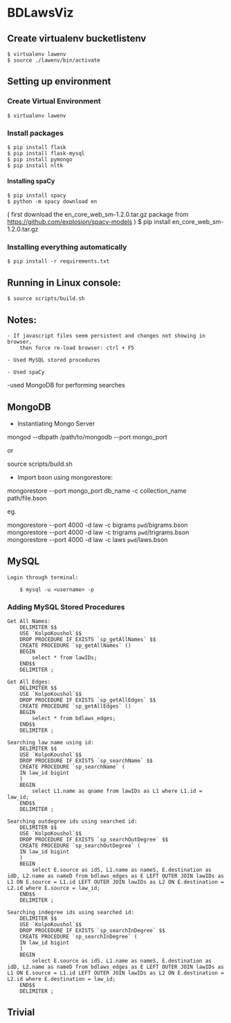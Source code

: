 # BDLawsViz

## Create virtualenv bucketlistenv

	$ virtualenv lawenv
	$ source ./lawenv/bin/activate


## Setting up environment

### Create Virtual Environment

    $ virtualenv lawenv

### Install packages

    $ pip install flask
    $ pip install flask-mysql
    $ pip install pymongo
    $ pip install nltk

#### Installing spaCy

    $ pip install spacy
    $ python -m spacy download en
( first download the en_core_web_sm-1.2.0.tar.gz package from https://github.com/explosion/spacy-models )
    $ pip install en_core_web_sm-1.2.0.tar.gz 
	 
	

### Installing everything automatically

    $ pip install -r requirements.txt

## Running in Linux console:

	$ source scripts/build.sh


## Notes:

    - If javascript files seem persistent and changes not showing in browser,
        then force re-load browser: ctrl + F5

    - Used MySQL stored procedures

    - Used spaCy
	
-used MongoDB for performing searches


## MongoDB

- Instantiating Mongo Server
	
mongod --dbpath /path/to/mongodb --port mongo_port

or 

source scripts/build.sh


- Import bson using mongorestore:
	
mongorestore --port mongo_port db_name -c collection_name path/file.bson

eg.

mongorestore --port 4000 -d law -c bigrams `pwd`/bigrams.bson
mongorestore --port 4000 -d law -c trigrams `pwd`/trigrams.bson
mongorestore --port 4000 -d law -c laws `pwd`/laws.bson


## MySQL

    Login through terminal:

        $ mysql -u <username> -p

### Adding MySQL Stored Procedures

    Get All Names:
        DELIMITER $$
        USE `KolpoKoushol`$$
        DROP PROCEDURE IF EXISTS `sp_getAllNames` $$
        CREATE PROCEDURE `sp_getAllNames` ()
        BEGIN
            select * from lawIDs;
        END$$
        DELIMITER ;

    Get All Edges:
        DELIMITER $$
        USE `KolpoKoushol`$$
        DROP PROCEDURE IF EXISTS `sp_getAllEdges` $$
        CREATE PROCEDURE `sp_getAllEdges` ()
        BEGIN
            select * from bdlaws_edges;
        END$$
        DELIMITER ;

    Searching law name using id:
        DELIMITER $$
        USE `KolpoKoushol`$$
        DROP PROCEDURE IF EXISTS `sp_searchName` $$
        CREATE PROCEDURE `sp_searchName` (
        IN law_id bigint
        )
        BEGIN
            select L1.name as qname from lawIDs as L1 where L1.id = law_id;
        END$$
        DELIMITER ;

    Searching outdegree ids using searched id:
        DELIMITER $$
        USE `KolpoKoushol`$$
        DROP PROCEDURE IF EXISTS `sp_searchOutDegree` $$
        CREATE PROCEDURE `sp_searchOutDegree` (
        IN law_id bigint
        )
        BEGIN
            select E.source as idS, L1.name as nameS, E.destination as idD, L2.name as nameD from bdlaws_edges as E LEFT OUTER JOIN lawIDs as L1 ON E.source = L1.id LEFT OUTER JOIN lawIDs as L2 ON E.destination = L2.id where E.source = law_id;
        END$$
        DELIMITER ;

    Searching indegree ids using searched id:
        DELIMITER $$
        USE `KolpoKoushol`$$
        DROP PROCEDURE IF EXISTS `sp_searchInDegree` $$
        CREATE PROCEDURE `sp_searchInDegree` (
        IN law_id bigint
        )
        BEGIN
            select E.source as idS, L1.name as nameS, E.destination as idD, L2.name as nameD from bdlaws_edges as E LEFT OUTER JOIN lawIDs as L1 ON E.source = L1.id LEFT OUTER JOIN lawIDs as L2 ON E.destination = L2.id where E.destination = law_id;
        END$$
        DELIMITER ;


## Trivial

###




